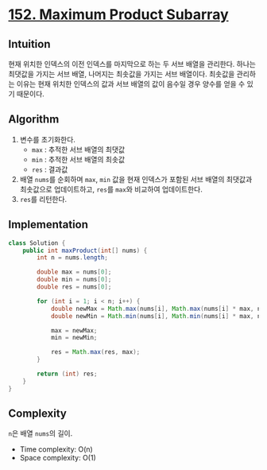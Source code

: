 # [152. Maximum Product Subarray](https://leetcode.com/problems/maximum-product-subarray/description/)

## Intuition
현재 위치한 인덱스의 이전 인덱스를 마지막으로 하는 두 서브 배열을 관리한다.
하나는 최댓값을 가지는 서브 배열, 나머지는 최솟값을 가지는 서브 배열이다.
최솟값을 관리하는 이유는 현재 위치한 인덱스의 값과 서브 배열의 값이 음수일 경우 양수를 얻을 수 있기 때문이다.

## Algorithm
1. 변수를 초기화한다.
   - `max` : 추적한 서브 배열의 최댓값
   - `min` : 추적한 서브 배열의 최솟값
   - `res` : 결과값
2. 배열 `nums`를 순회하며 `max`, `min` 값을  현재 인덱스가 포함된 서브 배열의 최댓값과 최솟값으로 업데이트하고, `res`를 `max`와 비교하여 업데이트한다.
3. `res`를 리턴한다.

## Implementation
```java
class Solution {
    public int maxProduct(int[] nums) {
        int n = nums.length;

        double max = nums[0];
        double min = nums[0];
        double res = nums[0];

        for (int i = 1; i < n; i++) {
            double newMax = Math.max(nums[i], Math.max(nums[i] * max, nums[i] * min));
            double newMin = Math.min(nums[i], Math.min(nums[i] * max, nums[i] * min));

            max = newMax;
            min = newMin;

            res = Math.max(res, max);
        }

        return (int) res;
    }
}
```

## Complexity
`n`은 배열 `nums`의 길이.
- Time complexity: O(n)
- Space complexity: O(1)
